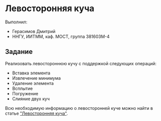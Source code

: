 # Левосторонняя куча #
Выполнил:
- Герасимов Дмитрий
- ННГУ, ИИТММ, каф. МОСТ, группа 381603М-4

## Задание
Реализовать левостороннюю кучу с поддержкой следующих операций:
- Вставка элемента
- Извлечение минимума
- Удаление элемента
- Всплытие
- Погружение
- Слияние двух куч

Всю необходимую информацию о левосторонней куче можно найти в статье ["Левосторонняя куча"][dheap].

<!-- LINKS -->
[dheap]: http://neerc.ifmo.ru/wiki/index.php?title=%D0%9B%D0%B5%D0%B2%D0%BE%D1%81%D1%82%D0%BE%D1%80%D0%BE%D0%BD%D0%BD%D1%8F%D1%8F_%D0%BA%D1%83%D1%87%D0%B0
